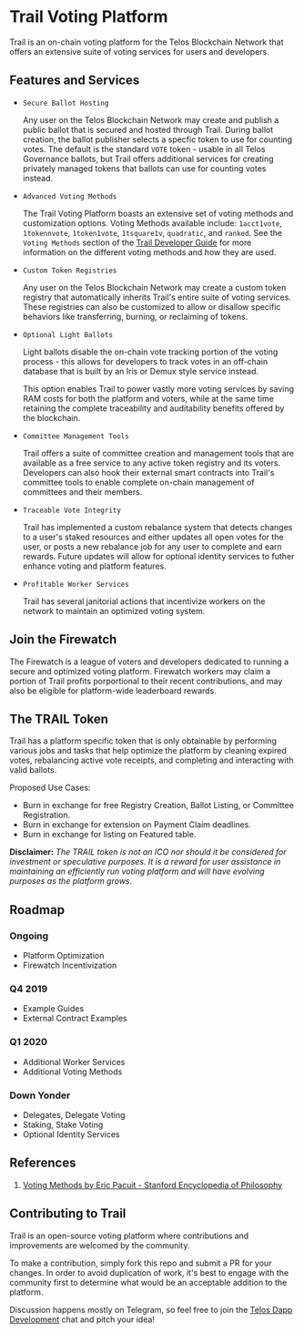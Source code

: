 # Trail Voting Platform

Trail is an on-chain voting platform for the Telos Blockchain Network that offers an extensive suite of voting services for users and developers.

## Features and Services

* `Secure Ballot Hosting`

    Any user on the Telos Blockchain Network may create and publish a public ballot that is secured and hosted through Trail. During ballot creation, the ballot publisher selects a specfic token to use for counting votes. The default is the standard `VOTE` token - usable in all Telos Governance ballots, but Trail offers additional services for creating privately managed tokens that ballots can use for counting votes instead.

* `Advanced Voting Methods`

    The Trail Voting Platform boasts an extensive set of voting methods and customization options. Voting Methods available include: `1acct1vote`, `1tokennvote`, `1token1vote`, `1tsquare1v`, `quadratic`, and `ranked`. See the `Voting Methods` section of the [Trail Developer Guide](docs/DeveloperGuide.md) for more information on the different voting methods and how they are used.

* `Custom Token Registries`

    Any user on the Telos Blockchain Network may create a custom token registry that automatically inherits Trail's entire suite of voting services. These registries can also be customized to allow or disallow specific behaviors like transferring, burning, or reclaiming of tokens.

* `Optional Light Ballots`

    Light ballots disable the on-chain vote tracking portion of the voting process - this allows for developers to track votes in an off-chain database that is built by an Iris or Demux style service instead. 
    
    This option enables Trail to power vastly more voting services by saving RAM costs for both the platform and voters, while at the same time retaining the complete traceability and auditability benefits offered by the blockchain.

* `Committee Management Tools`

    Trail offers a suite of committee creation and management tools that are available as a free service to any active token registry and its voters. Developers can also hook their external smart contracts into Trail's committee tools to enable complete on-chain management of committees and their members.

* `Traceable Vote Integrity`

    Trail has implemented a custom rebalance system that detects changes to a user's staked resources and either updates all open votes for the user, or posts a new rebalance job for any user to complete and earn rewards. Future updates will allow for optional identity services to futher enhance voting and platform features.

* `Profitable Worker Services`

    Trail has several janitorial actions that incentivize workers on the network to maintain an optimized voting system.

## Join the Firewatch

The Firewatch is a league of voters and developers dedicated to running a secure and optimized voting platform. Firewatch workers may claim a portion of Trail profits porportional to their recent contributions, and may also be eligible for platform-wide leaderboard rewards.

## The TRAIL Token

Trail has a platform specific token that is only obtainable by performing various jobs and tasks that help optimize the platform by cleaning expired votes, rebalancing active vote receipts, and completing and interacting with valid ballots.

Proposed Use Cases:

- Burn in exchange for free Registry Creation, Ballot Listing, or Committee Registration.
- Burn in exchange for extension on Payment Claim deadlines.
- Burn in exchange for listing on Featured table.

**Disclaimer:** *The TRAIL token is not an ICO nor should it be considered for investment or speculative purposes. It is a reward for user assistance in maintaining an efficiently run voting platform and will have evolving purposes as the platform grows.*

## Roadmap

### Ongoing

- Platform Optimization
- Firewatch Incentivization

### Q4 2019

- Example Guides
- External Contract Examples

### Q1 2020

- Additional Worker Services
- Additional Voting Methods

### Down Yonder

- Delegates, Delegate Voting
- Staking, Stake Voting
- Optional Identity Services

## References

1. [Voting Methods by Eric Pacuit - Stanford Encyclopedia of Philosophy](https://plato.stanford.edu/entries/voting-methods/#CritForCompVotiMeth)

## Contributing to Trail

Trail is an open-source voting platform where contributions and improvements are welcomed by the community.

To make a contribution, simply fork this repo and submit a PR for your changes. In order to avoid duplication of work, it's best to engage with the community first to determine what would be an acceptable addition to the platform.

Discussion happens mostly on Telegram, so feel free to join the [Telos Dapp Development](https://t.me/dappstelos) chat and pitch your idea!
